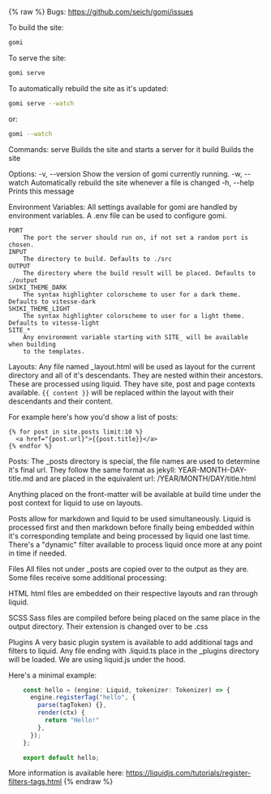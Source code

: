 {% raw %}
Bugs: https://github.com/seich/gomi/issues

To build the site:

```sh
gomi
```

To serve the site:

```sh
gomi serve
```

To automatically rebuild the site as it's updated:

```sh
gomi serve --watch
```

or:

```sh
gomi --watch
```

Commands:
serve Builds the site and starts a server for it
build Builds the site

Options:
-v, --version
Show the version of gomi currently running.
-w, --watch
Automatically rebuild the site whenever a file is changed
-h, --help
Prints this message

Environment Variables:
All settings available for gomi are handled by environment variables. A .env file
can be used to configure gomi.

```
PORT
    The port the server should run on, if not set a random port is chosen.
INPUT
    The directory to build. Defaults to ./src
OUTPUT
    The directory where the build result will be placed. Defaults to ./output
SHIKI_THEME_DARK
    The syntax highlighter colorscheme to user for a dark theme. Defaults to vitesse-dark
SHIKI_THEME_LIGHT
    The syntax highlighter colorscheme to user for a light theme. Defaults to vitesse-light
SITE_*
    Any environment variable starting with SITE_ will be available when building
    to the templates.
```

Layouts:
Any file named \_layout.html will be used as layout for the current directory
and all of it's descendants. They are nested within their ancestors. These are
processed using liquid. They have site, post and page contexts available.
`{{ content }}` will be replaced within the layout with their descendants and
their content.

For example here's how you'd show a list of posts:

```liquid
{% for post in site.posts limit:10 %}
  <a href="{post.url}">{{post.title}}</a>
{% endfor %}
```

Posts:
The \_posts directory is special, the file names are used to determine it's final
url. They follow the same format as jekyll: YEAR-MONTH-DAY-title.md and are placed
in the equivalent url: /YEAR/MONTH/DAY/title.html

Anything placed on the front-matter will be available at build time under the post context
for liquid to use on layouts.

Posts allow for markdown and liquid to be used simultaneously. Liquid is processed
first and then markdown before finally being embedded within it's corresponding template
and being processed by liquid one last time. There's a "dynamic" filter available
to process liquid once more at any point in time if needed.

Files
All files not under \_posts are copied over to the output as they are. Some files
receive some additional processing:

HTML
html files are embedded on their respective layouts and ran through liquid.

SCSS
Sass files are compiled before being placed on the same place in the output directory.
Their extension is changed over to be .css

Plugins
A very basic plugin system is available to add additional tags and filters to liquid.
Any file ending with .liquid.ts place in the \_plugins directory will be loaded.
We are using liquid.js under the hood.

Here's a minimal example:

```javascript
    const hello = (engine: Liquid, tokenizer: Tokenizer) => {
      engine.registerTag("hello", {
        parse(tagToken) {},
        render(ctx) {
          return "Hello!"
        },
      });
    };

    export default hello;
```

More information is available here: https://liquidjs.com/tutorials/register-filters-tags.html
{% endraw %}
